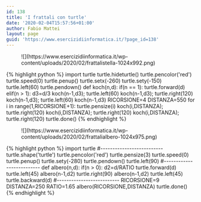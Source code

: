 ```yaml
---
id: 138
title: 'I frattali con turtle'
date: '2020-02-04T15:57:56+01:00'
author: Fabio Mattei
layout: page
guid: 'https://www.esercizidiinformatica.it/?page_id=138'
---
```


<figure class="wp-block-image size-large">![](https://www.esercizidiinformatica.it/wp-content/uploads/2020/02/frattalistella-1024x992.png)</figure>{% highlight python %}
import turtle
turtle.hideturtle()
turtle.pencolor('red')
turtle.speed(0)
turtle.penup()
turtle.setx(-260)
turtle.sety(-150)
turtle.left(60)
turtle.pendown()
def koch(n,d):
   if(n == 1):
      turtle.forward(d)
   elif(n > 1):
      d3=d/3
      koch(n-1,d3); turtle.left(60)
      koch(n-1,d3); turtle.right(120)
      koch(n-1,d3); turtle.left(60)
      koch(n-1,d3)
RICORSIONE=4
DISTANZA=550
for i in range(1,RICORSIONE+1):
   turtle.pensize(i)
   koch(i,DISTANZA); turtle.right(120)
   koch(i,DISTANZA); turtle.right(120)
   koch(i,DISTANZA); turtle.right(120)
turtle.done()
{% endhighlight %}

</div><figure class="wp-block-image size-large">![](https://www.esercizidiinformatica.it/wp-content/uploads/2020/02/frattalialbero-1024x975.png)</figure>{% highlight python %}
import turtle
#--------------------------
turtle.shape('turtle')
turtle.pencolor('red')
turtle.pensize(3)
turtle.speed(0)
turtle.penup()
turtle.sety(-280)
turtle.pendown()
turtle.left(90)
#--------------------------
def albero(n,d):
    if(n > 0):
        d2=d/RATIO
        turtle.forward(d)
        turtle.left(45)
        albero(n-1,d2)
        turtle.right(90)
        albero(n-1,d2)
        turtle.left(45)
        turtle.backward(d)
#--------------------------
RICORSIONE=9
DISTANZA=250
RATIO=1.65
albero(RICORSIONE,DISTANZA)
turtle.done()
{% endhighlight %}

</div>